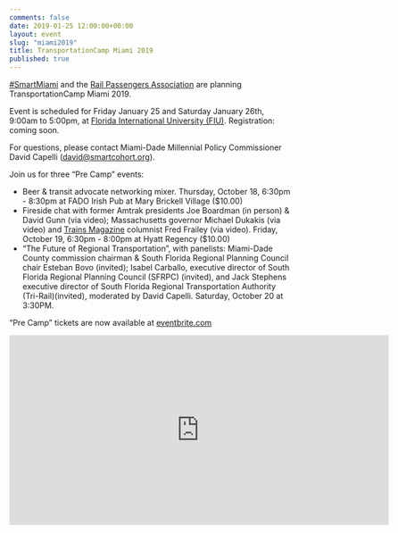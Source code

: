 ```yaml
---
comments: false
date: 2019-01-25 12:00:00+00:00
layout: event
slug: "miami2019"
title: TransportationCamp Miami 2019
published: true
---
```

[#SmartMiami](https://twitter.com/hashtag/SmartMiami) and the [Rail Passengers Association](https://www.railpassengers.org/) are planning TransportationCamp Miami 2019.

Event is scheduled for Friday January 25 and Saturday January 26th, 9:00am to 5:00pm, at [Florida International University (FIU)](https://www.fiu.edu/). Registration: coming soon.

For questions, please contact Miami-Dade Millennial Policy Commissioner David Capelli (david@smartcohort.org).

Join us for three “Pre Camp” events:

* Beer & transit advocate networking mixer. Thursday, October 18, 6:30pm - 8:30pm at FADO Irish Pub at Mary Brickell Village ($10.00)
* Fireside chat with former Amtrak presidents Joe Boardman (in person) & David Gunn (via video); Massachusetts governor Michael Dukakis (via video) and [Trains Magazine](http://trn.trains.com/) columnist Fred Frailey (via video). Friday, October 19, 6:30pm - 8:00pm at Hyatt Regency ($10.00)
* “The Future of Regional Transportation”, with panelists: Miami-Dade County commission chairman & South Florida Regional Planning Council chair Esteban Bovo (invited); Isabel Carballo, executive director of South Florida Regional Planning Council (SFRPC) (invited), and Jack Stephens executive director of South Florida Regional Transportation Authority (Tri-Rail)(invited), moderated by David Capelli. Saturday, October 20 at 3:30PM. 

“Pre Camp” tickets are now available at [eventbrite.com](https://www.eventbrite.com/e/rail-nation-miami-tickets-50499623734)

<iframe src="https://www.google.com/maps/embed?pb=!1m18!1m12!1m3!1d3593.404639629014!2d-80.37801808497913!3d25.75719498363886!2m3!1f0!2f0!3f0!3m2!1i1024!2i768!4f13.1!3m3!1m2!1s0x88d9bf2dd4f832f7%3A0x2428d8a8f2b74cd2!2s11200+SW+8th+St%2C+Miami%2C+FL+33199!5e0!3m2!1sen!2sus!4v1538012330657" width="680" height="340" frameborder="0" style="border:0"></iframe>
